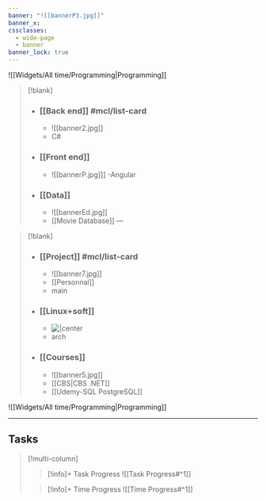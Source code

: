 ```yaml
---
banner: "![[bannerP3.jpg]]"
banner_x: 
cssclasses:
  - wide-page
  - banner
banner_lock: true
---
```


![[Widgets/All time/Programming|Programming]]

> [!blank]
> - ### [[Back end]] #mcl/list-card
> 	- ![[banner2.jpg]]
> 	- C#
> 
> - ### [[Front end]]
> 	- ![[bannerP.jpg]]]
> 	-Angular
> 
> - ### [[Data]]
> 	- ![[bannerEd.jpg]]
> 	- [[Movie Database]]  —

> [!blank]
> - ### [[Project]] #mcl/list-card
> 	- ![[banner7.jpg]]
> 	- [[Personnal]]
> 	- main
> 
> - ### [[Linux+soft]]
> 	- ![|center](http://i.gzn.jp/img/2017/12/26/death-star-construction/00_m.jpg) 
> 	- arch
> 
> - ### [[Сourses]]
> 	- ![[banner5.jpg]]
> 	- [[CBS|CBS .NET]] 
> 	- [[Udemy-SQL PostgreSQL]] 

![[Widgets/All time/Programming|Programming]]

----
## Tasks

> [!multi-column]
> 
>>[!info]+ Task Progress
>> ![[Task Progress#^1]]
>
>>[!info]+ Time Progress
>> ![[Time Progress#^1]]




<div style="margin-top: 0; padding-top: 0;"></div>

<!------------------------------- UNCOMMENT  
> [!multi-column]
> 
>>[!todo]+ Next Weeks Todo List
>> ![[Next Weeks Tasks#^1]]
>
>>[!todo]+ Next Months Todo List
>> ![[Next Months Tasks#^1]]
  --------------------------------------------->

